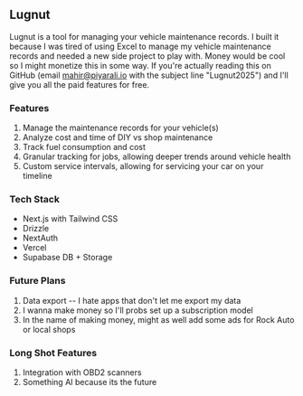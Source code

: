 ## Lugnut

Lugnut is a tool for managing your vehicle maintenance records. I built it because I was tired of using Excel to manage my vehicle maintenance records and needed a new side project to play with. Money would be cool so I might monetize this in some way. If you're actually reading this on GitHub (email mahir@piyarali.io with the subject line "Lugnut2025") and I'll give you all the paid features for free.

### Features

1. Manage the maintenance records for your vehicle(s)
2. Analyze cost and time of DIY vs shop maintenance
3. Track fuel consumption and cost
4. Granular tracking for jobs, allowing deeper trends around vehicle health
5. Custom service intervals, allowing for servicing your car on your timeline

### Tech Stack

- Next.js with Tailwind CSS
- Drizzle
- NextAuth
- Vercel
- Supabase DB + Storage

### Future Plans

1. Data export -- I hate apps that don't let me export my data
1. I wanna make money so I'll probs set up a subscription model
1. In the name of making money, might as well add some ads for Rock Auto or local shops

### Long Shot Features

1. Integration with OBD2 scanners
2. Something AI because its the future
